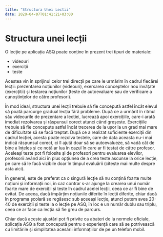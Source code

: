 ```yaml
---
title: "Structura Unei Lectii"
date: 2020-04-07T01:41:21+03:00
---
```


# Structura unei lecții

O lecție pe aplicația ASQ poate conține în prezent trei tipuri de materiale:
- videouri
- exerciții
- teste

Acestea vin în sprijinul celor trei direcții pe care le urmărim în cadrul fiecărei lecții: prezentarea noțiunilor (videouri), exersarea conceptelor nou învățate (exercțitii) și testarea noțiunilor (teste de autoevaluare sau de verificare a cunoștințelor de către profesori).

În mod ideal, structura unei lecții trebuie să fie concepută astfel încât elevul să poată parcurge gradual lecția fără probleme. După ce a urmărit în ritmul său videourile de prezentare a lecției, lucrează apoi exercițiile, care-i arată imediat rezolvarea și răspunsul corect atunci când greșeste. Exercițiile trebuie să fie concepute astfel încât trecerea de la ușor la un grad mai mare de dificultate să se facă treptat.
După ce a realizat suficiente exerciții din cadrul lecției, acesta poate rezolva testele, care de data aceasta nu-i mai indică răspunsul corect, ci îl ajută doar să se autoevalueze, să vadă cât de bine a înțeles și ce notă ar lua în cazul în care ar fi testat de către profesor. Aceleași teste pot fi folosite și de profesori pentru evaluarea elevilor, profesorii având aici în plus opțiunea de a crea teste ascunse la orice lecție, pe care să le facă vizibile doar în timpul evaluării (citește mai multe despre asta aici).


În general, este de preferat ca o singură lecție să nu conțină foarte multe noțiuni și informații noi, în caz contrar s-ar ajunge la crearea unui număr foarte mare de exerciții și teste în cadrul acelei lecții, ceea ce ar fi bine de evitat. De aceea, dacă împărțim noțiunile diferite în lecții diferite, chiar dacă în programa școlară se regăsesc sub aceeași lecție, atunci putem avea 20-40 de exerciții și teste la o lecție pe ASQ, în loc e un număr dublu sau triplu, ceea ce ar face ca lecția să fie greu de parcurs.

Chiar dacă aceste ajustări pot fi privite ca abateri de la normele oficiale, aplicația ASQ a fost concepută pentru o experiență care să se potrivească cu limitările și simplitatea acesării informațiilor de pe un telefon mobil.